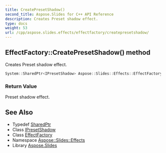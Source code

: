```yaml
---
title: CreatePresetShadow()
second_title: Aspose.Slides for C++ API Reference
description: Creates Preset shadow effect.
type: docs
weight: 53
url: /cpp/aspose.slides.effects/effectfactory/createpresetshadow/
---
```

## EffectFactory::CreatePresetShadow() method


Creates Preset shadow effect.

```cpp
System::SharedPtr<IPresetShadow> Aspose::Slides::Effects::EffectFactory::CreatePresetShadow() override
```


### Return Value

Preset shadow effect.

## See Also

* Typedef [SharedPtr](../../system/sharedptr/)
* Class [IPresetShadow](../ipresetshadow/)
* Class [EffectFactory](./)
* Namespace [Aspose::Slides::Effects](../)
* Library [Aspose.Slides](../../)